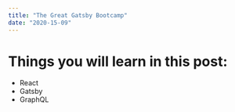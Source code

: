 ```yaml
---
title: "The Great Gatsby Bootcamp"
date: "2020-15-09"
---
```


# Things you will learn in this post:

- React
- Gatsby
- GraphQL
